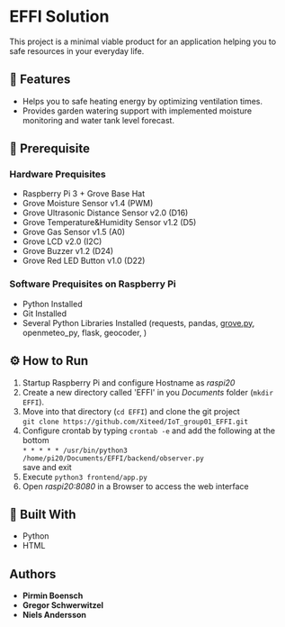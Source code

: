 # EFFI Solution

This project is a minimal viable product for an application helping you to safe resources in your everyday life.

## 🚀 Features

- Helps you to safe heating energy by optimizing ventilation times.
- Provides garden watering support with implemented moisture monitoring and water tank level forecast.

## 🦋 Prerequisite

### Hardware Prequisites

- Raspberry Pi 3 + Grove Base Hat
- Grove Moisture Sensor v1.4 (PWM)
- Grove Ultrasonic Distance Sensor v2.0 (D16)
- Grove Temperature&Humidity Sensor v1.2 (D5)
- Grove Gas Sensor v1.5 (A0)
- Grove LCD v2.0 (I2C)
- Grove Buzzer v1.2 (D24)
- Grove Red LED Button v1.0 (D22)

### Software Prequisites on Raspberry Pi

- Python Installed
- Git Installed
- Several Python Libraries Installed (requests, pandas, [grove.py](https://github.com/Seeed-Studio/grove.py), openmeteo_py, flask, geocoder, )

## ⚙️ How to Run

1. Startup Raspberry Pi and configure Hostname as _raspi20_
2. Create a new directory called 'EFFI' in you _Documents_ folder (`mkdir EFFI`).
3. Move into that directory (`cd EFFI`) and clone the git project <br />
   `git clone https://github.com/Xiteed/IoT_group01_EFFI.git`
4. Configure crontab by typing `crontab -e` and add the following at the bottom <br />
   `* * * * * /usr/bin/python3 /home/pi20/Documents/EFFI/backend/observer.py` <br />
   save and exit
5. Execute `python3 frontend/app.py`
6. Open _raspi20:8080_ in a Browser to access the web interface

## 👷 Built With

- Python
- HTML

## Authors

- **Pirmin Boensch**
- **Gregor Schwerwitzel**
- **Niels Andersson**
